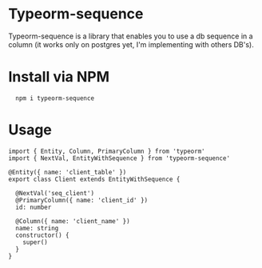 # Typeorm-sequence

Typeorm-sequence is a library that enables you to use a db sequence in a column (it works only on postgres yet, I'm implementing with others DB's).

# Install via NPM

```
  npm i typeorm-sequence
```

# Usage

```
import { Entity, Column, PrimaryColumn } from 'typeorm'
import { NextVal, EntityWithSequence } from 'typeorm-sequence'

@Entity({ name: 'client_table' })
export class Client extends EntityWithSequence {

  @NextVal('seq_client')
  @PrimaryColumn({ name: 'client_id' })
  id: number

  @Column({ name: 'client_name' })
  name: string
  constructor() {
    super()
  }
}
```
